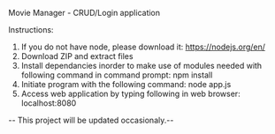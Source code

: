 Movie Manager - CRUD/Login application

Instructions:

1. If you do not have node, please download it: https://nodejs.org/en/
2. Download ZIP and extract files
3. Install dependancies inorder to make use of modules needed with following command in command prompt: npm install
4. Initiate program with the following command: node app.js
5. Access web application by typing following in web browser: localhost:8080 

-- This project will be updated occasionaly.--

